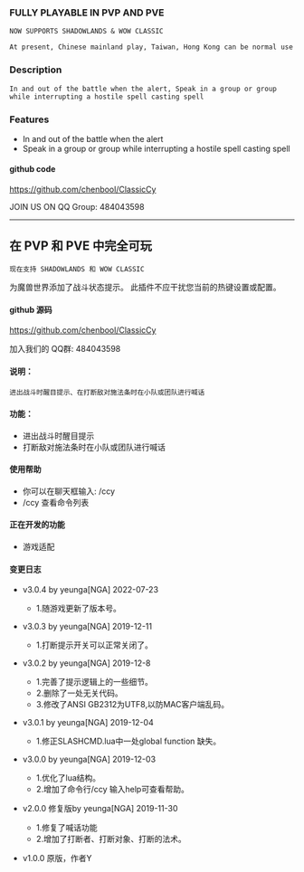 
### FULLY PLAYABLE IN PVP AND PVE

`NOW SUPPORTS SHADOWLANDS & WOW CLASSIC`

`At present, Chinese mainland play, Taiwan, Hong Kong can be normal use`

### Description
`In and out of the battle when the alert, Speak in a group or group while interrupting a hostile spell casting spell`


### Features
- In and out of the battle when the alert
- Speak in a group or group while interrupting a hostile spell casting spell


#### github code
https://github.com/chenbool/ClassicCy


JOIN US ON QQ Group: 484043598



---


## **在 PVP 和 PVE 中完全可玩**

`现在支持 SHADOWLANDS 和 WOW CLASSIC`

为魔兽世界添加了战斗状态提示。 
此插件不应干扰您当前的热键设置或配置。

#### github 源码
https://github.com/chenbool/ClassicCy

加入我们的 QQ群: 484043598

#### 说明：
`进出战斗时醒目提示、在打断敌对施法条时在小队或团队进行喊话`

#### 功能：
- 进出战斗时醒目提示
- 打断敌对施法条时在小队或团队进行喊话

#### 使用帮助
- 你可以在聊天框输入: /ccy
- /ccy 查看命令列表


#### 正在开发的功能
- 游戏适配

#### 变更日志
- v3.0.4 by yeunga[NGA] 2022-07-23
  * 1.随游戏更新了版本号。

- v3.0.3 by yeunga[NGA] 2019-12-11
    * 1.打断提示开关可以正常关闭了。
  
- v3.0.2 by yeunga[NGA] 2019-12-8
    * 1.完善了提示逻辑上的一些细节。
    * 2.删除了一处无关代码。
    * 3.修改了ANSI GB2312为UTF8,以防MAC客户端乱码。

- v3.0.1 by yeunga[NGA] 2019-12-04
    * 1.修正SLASHCMD.lua中一处global function 缺失。

- v3.0.0 by yeunga[NGA] 2019-12-03
    * 1.优化了lua结构。
    * 2.增加了命令行/ccy 输入help可查看帮助。
    
- v2.0.0 修复版by yeunga[NGA] 2019-11-30
    * 1.修复了喊话功能
    * 2.增加了打断者、打断对象、打断的法术。

- v1.0.0 原版，作者Y